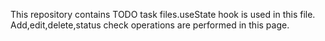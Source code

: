 This repository contains TODO task files.useState hook is used in this file.
Add,edit,delete,status check operations are performed in this page.
